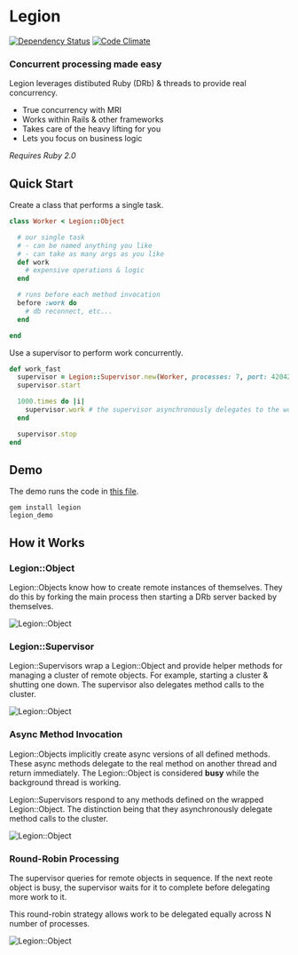 # Legion

[![Dependency Status](https://gemnasium.com/hopsoft/legion.png)](https://gemnasium.com/hopsoft/legion)
[![Code Climate](https://codeclimate.com/github/hopsoft/legion.png)](https://codeclimate.com/github/hopsoft/legion)

### Concurrent processing made easy

Legion leverages distibuted Ruby (DRb) & threads to provide real concurrency.

* True concurrency with MRI
* Works within Rails & other frameworks
* Takes care of the heavy lifting for you
* Lets you focus on business logic

*Requires Ruby 2.0*

## Quick Start

Create a class that performs a single task.

```ruby
class Worker < Legion::Object

  # our single task
  # - can be named anything you like
  # - can take as many args as you like
  def work
    # expensive operations & logic
  end

  # runs before each method invocation
  before :work do
    # db reconnect, etc...
  end

end
```

Use a supervisor to perform work concurrently.

```ruby
def work_fast
  supervisor = Legion::Supervisor.new(Worker, processes: 7, port: 42042)
  supervisor.start

  1000.times do |i|
    supervisor.work # the supervisor asynchronously delegates to the worker
  end

  supervisor.stop
end
```

## Demo

The demo runs the code in [this file](https://github.com/hopsoft/legion/blob/master/bin/legion_demo).

```
gem install legion
legion_demo
```

## How it Works

### Legion::Object

Legion::Objects know how to create remote instances of themselves.
They do this by forking the main process then starting a DRb server backed by themselves.

![Legion::Object](https://raw.github.com/hopsoft/legion/master/doc/object.png)

### Legion::Supervisor

Legion::Supervisors wrap a Legion::Object and provide helper methods for managing a cluster of remote objects.
For example, starting a cluster & shutting one down.
The supervisor also delegates method calls to the cluster.

![Legion::Object](https://raw.github.com/hopsoft/legion/master/doc/supervisor.png)

### Async Method Invocation

Legion::Objects implicitly create async versions of all defined methods.
These async methods delegate to the real method on another thread and return immediately.
The Legion::Object is considered __busy__ while the background thread is working.

Legion::Supervisors respond to any methods defined on the wrapped Legion::Object.
The distinction being that they asynchronously delegate method calls to the cluster.

![Legion::Object](https://raw.github.com/hopsoft/legion/master/doc/async.png)

### Round-Robin Processing

The supervisor queries for remote objects in sequence.
If the next reote object is busy, the supervisor waits for it to complete before delegating more work to it.

This round-robin strategy allows work to be delegated equally across N number of processes.

![Legion::Object](https://raw.github.com/hopsoft/legion/master/doc/get_remote_instance.png)

